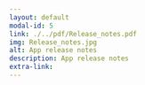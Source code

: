 ```yaml
---
layout: default
modal-id: 5
link: ./../pdf/Release_notes.pdf
img: Release_notes.jpg
alt: App release notes
description: App release notes
extra-link: 
---
```

